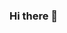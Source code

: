 ### Hi there 👋

<!--
**Axzed/Axzed** is a ✨ _special_ ✨ repository because its `README.md` (this file) appears on your GitHub profile.

Here are some ideas to get you started:

- 🔭 I’m currently working on XAUFE
- 🌱 I’m currently learning  C/C++/C#/unity/unreal engine
- 👯 I’m looking to collaborate on game production
- 🤔 I’m looking for help with how to make a 2D rogue like game using unity
- 💬 Ask me about anything you want to ask
- 📫 How to reach me: https://twitter.com/home
- 😄 Pronouns: FateGravity
- ⚡ Fun fact: game and music
-->
